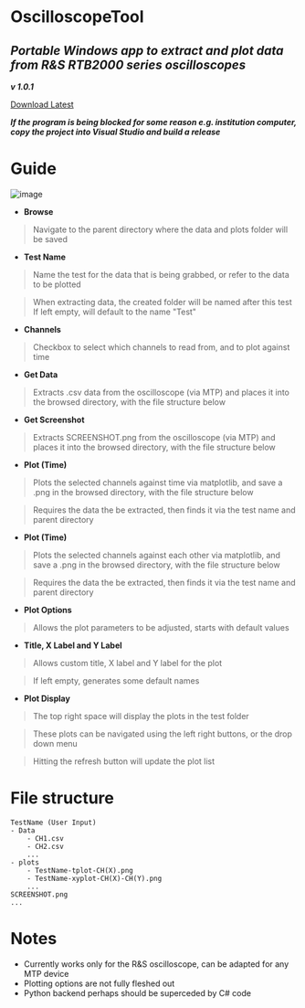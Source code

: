 # OscilloscopeTool
## *Portable Windows app to extract and plot data from R&S RTB2000 series oscilloscopes*
***v 1.0.1***

[Download Latest](https://github.com/zceechu/OscilloscopeTool/releases)

***If the program is being blocked for some reason e.g. institution computer, copy the project into Visual Studio and build a release***

# Guide

![image](https://user-images.githubusercontent.com/95242484/198991366-09ba7e15-997f-44d0-a03a-70aac968879d.png)

- **Browse**
> Navigate to the parent directory where the data and plots folder will be saved

- **Test Name**
> Name the test for the data that is being grabbed, or refer to the data to be plotted

> When extracting data, the created folder will be named after this test
> If left empty, will default to the name "Test"

- **Channels**
> Checkbox to select which channels to read from, and to plot against time

- **Get Data**
> Extracts .csv data from the oscilloscope (via MTP) and places it into the browsed directory, with the file structure below

- **Get Screenshot**
> Extracts SCREENSHOT.png from the oscilloscope (via MTP) and places it into the browsed directory, with the file structure below

- **Plot (Time)**
> Plots the selected channels against time via matplotlib, and save a .png in the browsed directory, with the file structure below

> Requires the data the be extracted, then finds it via the test name and parent directory

- **Plot (Time)**
> Plots the selected channels against each other via matplotlib, and save a .png in the browsed directory, with the file structure below

> Requires the data the be extracted, then finds it via the test name and parent directory

- **Plot Options**
> Allows the plot parameters to be adjusted, starts with default values

- **Title, X Label and Y Label**
> Allows custom title, X label and Y label for the plot

> If left empty, generates some default names

- **Plot Display**
> The top right space will display the plots in the test folder

> These plots can be navigated using the left right buttons, or the drop down menu

> Hitting the refresh button will update the plot list

# File structure
```
TestName (User Input)
- Data
    - CH1.csv
    - CH2.csv
    ...
- plots
    - TestName-tplot-CH(X).png
    - TestName-xyplot-CH(X)-CH(Y).png
    ...
SCREENSHOT.png
...
```

# Notes
- Currently works only for the R&S oscilloscope, can be adapted for any MTP device
- Plotting options are not fully fleshed out
- Python backend perhaps should be superceded by C# code
